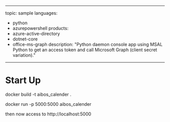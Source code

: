 



---
topic: sample
languages:
  - python
  - azurepowershell
products:
  - azure-active-directory
  - dotnet-core
  - office-ms-graph
description: "Python daemon console app using MSAL Python to get an access token and call Microsoft Graph (client secret variation)."
---

# Start Up

docker build -t aibos_calender .      

docker run -p 5000:5000 aibos_calender

then now access to http://localhost:5000

